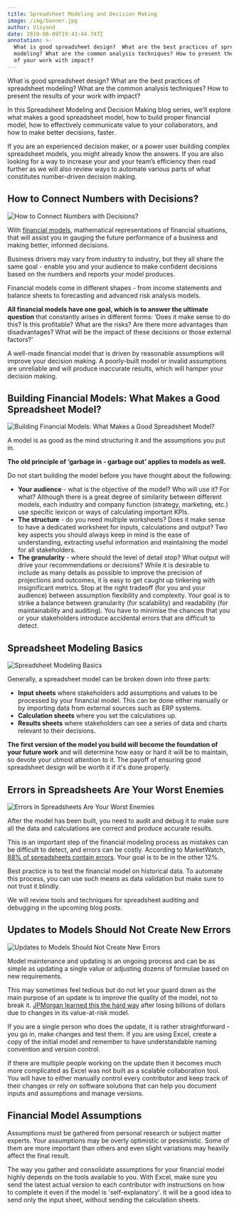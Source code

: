```yaml
---
title: Spreadsheet Modeling and Decision Making
image: /img/banner.jpg
author: Visyond
date: 2019-08-09T19:43:44.747Z
annotation: >-
  What is good spreadsheet design?  What are the best practices of spreadsheet
  modeling? What are the common analysis techniques? How to present the results
  of your work with impact? 
---
```

What is good spreadsheet design?  What are the best practices of spreadsheet modeling? What are the common analysis techniques? How to present the results of your work with impact? 

In this Spreadsheet Modeling and Decision Making blog series, we’ll explore what makes a good spreadsheet model, how to build proper financial model, how to effectively communicate value to your collaborators, and how to make better decisions, faster.

If you are an experienced decision maker,  or a power user building complex spreadsheet models, you might already know the answers. If you are also looking for a way to increase your and your team’s efficiency then read further as we will also review ways to automate various parts of what constitutes number-driven decision making. 

## How to Connect Numbers with Decisions?

![How to Connect Numbers with Decisions?](/img/decision-making-3566980_1920.jpg)

With [financial models](https://en.wikipedia.org/wiki/Financial_modeling), mathematical representations of financial situations, that will assist you in gauging the future performance of a business and making better, informed decisions.

Business drivers may vary from industry to industry, but they all share the same goal - enable you and your audience to make confident decisions based on the numbers and reports your model produces.

Financial models come in different shapes - from income statements and balance sheets to forecasting and advanced risk analysis models.

**All financial models have one goal, which is to answer the ultimate question** that constantly arises in different forms: ‘Does it make sense to do this? Is this profitable? What are the risks? Are there more advantages than disadvantages? What will be the impact of these decisions or those external factors?’

A well-made financial model that is driven by reasonable assumptions will improve your decision making. A poorly-built model or invalid assumptions are unreliable and will produce inaccurate results, which will hamper your decision making.

## Building Financial Models: What Makes a Good Spreadsheet Model?

![Building Financial Models: What Makes a Good Spreadsheet Model?](question-mark-2123967_1920.jpg)

A model is as good as the mind structuring it and the assumptions you put in. 

**The old principle of  ‘garbage in - garbage out’ applies to models as well.**

Do not start building the model before you have thought about the following:

* **Your audience** - what is the objective of the model? Who will use it? For what? Although there is a great degree of similarity between different models, each industry and company function (strategy, marketing, etc.) use specific lexicon or ways of calculating important KPIs.
* **The structure** - do you need multiple worksheets? Does it make sense to have a dedicated worksheet for inputs, calculations and output? Two key aspects you should always keep in mind is the ease of understanding, extracting useful information and maintaining the model for all stakeholders. 
* **The granularity** - where should the level of detail stop? What output will drive your recommendations or decisions? While it is desirable to include as many details as possible to improve the precision of projections and outcomes, it is easy to get caught up tinkering with insignificant metrics. Stop at the right tradeoff (for you and your audience) between assumption flexibility and complexity. Your goal is to strike a balance between granularity (for scalability) and readability (for maintainability and auditing). You have to minimise the chances that you or your stakeholders introduce accidental errors that are difficult to detect.

## Spreadsheet Modeling Basics

![Spreadsheet Modeling Basics](toys-950148_1920.jpg)

Generally, a spreadsheet model can be broken down into three parts:

* **Input sheets** where stakeholders add assumptions and values to be processed by your financial model. This can be done either manually or by importing data from external sources such as ERP systems. 
* **Calculation sheets** where you set the calculations up.
* **Results sheets** where stakeholders can see a series of data and charts relevant to their decisions. 

**The first version of the model you build will become the foundation of your future work** and will determine how easy or hard it will be to maintain, so devote your utmost attention to it. The payoff of ensuring good spreadsheet design will be worth it if it's done properly.

## Errors in Spreadsheets Are Your Worst Enemies

![Errors in Spreadsheets Are Your Worst Enemies](mistake-3085712_1920.jpg)

After the model has been built, you need to audit and debug it to make sure all the data and calculations are correct and produce accurate results. 

This is an important step of the financial modeling process as mistakes can be difficult to detect, and errors can be costly. According to MarketWatch, [88% of spreadsheets contain errors](https://www.marketwatch.com/story/88-of-spreadsheets-have-errors-2013-04-17). Your goal is to be in the other 12%.

Best practice is to test the financial model on historical data. To automate this process, you can use such means as data validation but make sure to not trust it blindly. 

We will review tools and techniques for spreadsheet auditing and debugging in the upcoming blog posts.

## Updates to Models Should Not Create New Errors

![Updates to Models Should Not Create New Errors](update-1672363_1920.jpg)

Model maintenance and updating is an ongoing process and can be as simple as updating a single value or adjusting dozens of formulae based on new requirements.

This may sometimes feel tedious but do not let your guard down as the main purpose of an update is to improve the quality of the model, not to break it. [JPMorgan learned this the hard way](https://www.reuters.com/article/us-jpmorgan-risk/analysis-jpmorgan-to-be-haunted-by-change-in-risk-model-idUSBRE84H15120120518) after losing billions of dollars due to changes in its value-at-risk model.

If you are a single person who does the update, it is rather straightforward - you go in, make changes and test them. If you are using Excel, create a copy of the initial model and remember to have understandable naming convention and version control.

If there are multiple people working on the update then it becomes much more complicated as Excel was not built as a scalable collaboration tool. You will have to either manually control every contributor and keep track of their changes or rely on software solutions that can help you document inputs and assumptions and manage versions.

## Financial Model Assumptions

Assumptions must be gathered from personal research or subject matter experts. Your assumptions may be overly optimistic or pessimistic. Some of them are more important than others and even slight variations may heavily affect the final result. 

The way you gather and consolidate assumptions for your financial model highly depends on the tools available to you. With Excel, make sure you send the latest actual version to each contributor with instructions on how to complete it even if the model is 'self-explanatory'. It will be a good idea to send only the input sheet, without sending the calculation sheets.

